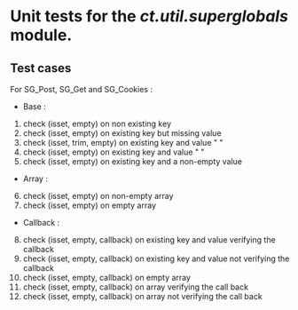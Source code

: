 # Unit tests for the *ct.util.superglobals* module.

## Test cases

For SG_Post, SG_Get and SG_Cookies :

- Base : 

1. check (isset, empty) on non existing key
2. check (isset, empty) on existing key but missing value
3. check (isset, trim, empty) on existing key and value " "
4. check (isset, empty) on existing key and value " "
5. check (isset, empty) on existing key and a non-empty value

- Array :

6. check (isset, empty) on non-empty array
7. check (isset, empty) on empty array

- Callback :

8. check (isset, empty, callback) on existing key and value verifying the callback
9. check (isset, empty, callback) on existing key and value not verifying the callback
10. check (isset, empty, callback) on empty array
11. check (isset, empty, callback) on array verifying the call back
12. check (isset, empty, callback) on array not verifying the call back 


